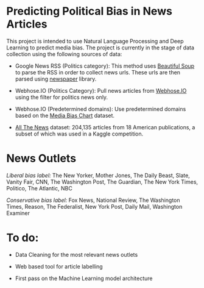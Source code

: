 # Predicting Political Bias in News Articles

This project is intended to use Natural Language Processing and Deep Learning to predict media bias. The project is currently in the stage of data collection using the following sources of data:

- Google News RSS (Politics category): This method uses [Beautiful Soup](https://launchpad.net/beautifulsoup) to parse the RSS in order to collect news urls. These urls are then parsed using [newspaper](https://newspaper.readthedocs.io/en/latest/) library.

- Webhose.IO (Politics Category): Pull news articles from [Webhose.IO](https://webhose.io) using the filter for politics news only.

- Webhose.IO (Predetermined domains): Use predetermined domains based on the [Media Bias Chart](https://www.adfontesmedia.com/) dataset.

- [All The News](https://components.one/datasets/all-the-news-articles-dataset/) dataset: 204,135 articles from 18 American publications, a subset of which was used in a Kaggle competition.

# News Outlets

*Liberal bias label:* The New Yorker, Mother Jones, The Daily Beast, Slate, Vanity Fair, CNN, The Washington Post, The Guardian, The New York Times, Politico, The Atlantic, NBC

*Conservative bias label:* Fox News, National Review, The Washington Times, Reason, The Federalist, New York Post, Daily Mail, Washington Examiner


# To do:

- Data Cleaning for the most relevant news outlets

- Web based tool for article labelling

- First pass on the Machine Learning model architecture
